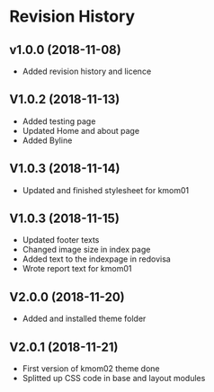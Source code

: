 Revision History
==================

v1.0.0 (2018-11-08)
--------------------

* Added revision history and licence

V1.0.2 (2018-11-13)
--------------------

* Added testing page
* Updated Home and about page
* Added Byline

V1.0.3 (2018-11-14)
--------------------

* Updated and finished stylesheet for kmom01

V1.0.3 (2018-11-15)
--------------------

* Updated footer texts
* Changed image size in index page
* Added text to the indexpage in redovisa
* Wrote report text for kmom01

V2.0.0 (2018-11-20)
--------------------

* Added and installed theme folder

V2.0.1 (2018-11-21)
--------------------

* First version of kmom02 theme done
* Splitted up CSS code in base and layout modules
